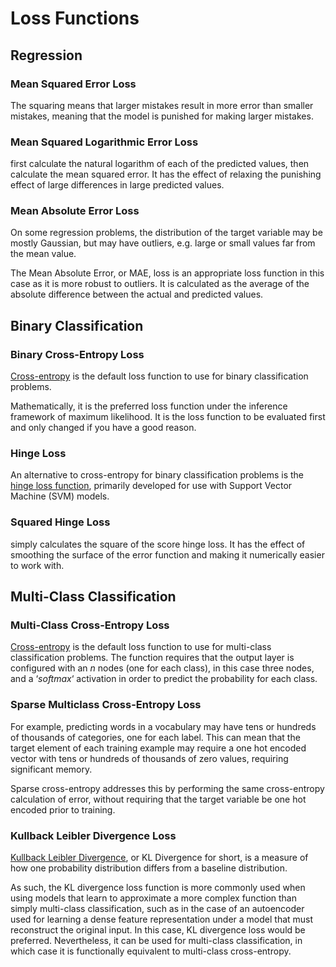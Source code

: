 # Loss Functions

## Regression

### Mean Squared Error Loss

The squaring means that larger mistakes result in more error than  smaller mistakes, meaning that the model is punished for making larger  mistakes.

### Mean Squared Logarithmic Error Loss

first calculate the natural logarithm of each of the predicted values, then calculate the mean squared error. It has the effect of relaxing the punishing effect of large differences in large predicted values.

### Mean Absolute Error Loss

On some regression problems, the distribution of the target variable  may be mostly Gaussian, but may have outliers, e.g. large or small  values far from the mean value.

The Mean Absolute Error, or MAE, loss is an appropriate loss function in this case as it is more robust to outliers. It is calculated as the  average of the absolute difference between the actual and predicted  values.

## Binary Classification

### Binary Cross-Entropy Loss

[Cross-entropy](https://machinelearningmastery.com/cross-entropy-for-machine-learning/) is the default loss function to use for binary classification problems.

Mathematically, it is the preferred loss function under the inference  framework of maximum likelihood. It is the loss function to be evaluated first and only changed if you have a good reason.

### Hinge Loss

An alternative to cross-entropy for binary classification problems is the [hinge loss function](https://en.wikipedia.org/wiki/Hinge_loss), primarily developed for use with Support Vector Machine (SVM) models.

### Squared Hinge Loss

simply calculates the square of the score hinge loss. It has the effect  of smoothing the surface of the error function and making it numerically easier to work with.

## Multi-Class Classification

### Multi-Class Cross-Entropy Loss

[Cross-entropy](https://en.wikipedia.org/wiki/Cross_entropy) is the default loss function to use for multi-class classification problems. The function requires that the output layer is configured with an *n* nodes (one for each class), in this case three nodes, and a ‘*softmax*‘ activation in order to predict the probability for each class.

### Sparse Multiclass Cross-Entropy Loss

For example, predicting words in a vocabulary may have tens or hundreds  of thousands of categories, one for each label. This can mean that the  target element of each training example may require a one hot encoded  vector with tens or hundreds of thousands of zero values, requiring  significant memory. 

Sparse cross-entropy addresses this by performing the same cross-entropy calculation of error, without requiring that the target variable be one hot encoded prior to training.

### Kullback Leibler Divergence Loss

[Kullback Leibler Divergence](https://en.wikipedia.org/wiki/Kullback–Leibler_divergence), or KL Divergence for short, is a measure of how one probability distribution differs from a baseline distribution.

As such, the KL divergence loss function is more commonly used when  using models that learn to approximate a more complex function than  simply multi-class classification, such as in the case of an autoencoder used for learning a dense feature representation under a model that  must reconstruct the original input. In this case, KL divergence loss  would be preferred. Nevertheless, it can be used for multi-class  classification, in which case it is functionally equivalent to  multi-class cross-entropy.

